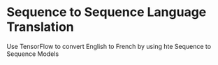 # Sequence to Sequence Language Translation

Use TensorFlow to convert English to French by using hte Sequence to Sequence Models

